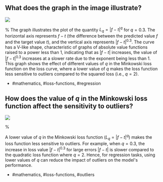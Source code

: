 ## What does the graph in the image illustrate?

![](https://cdn.mathpix.com/cropped/2024_05_26_39f071919089f32e7ef4g-1.jpg?height=504&width=691&top_left_y=217&top_left_x=153)

%
The graph illustrates the plot of the quantity $L_{q} = |f - t|^{q}$ for $q = 0.3$. The horizontal axis represents $f - t$ (the difference between the predicted value $f$ and the target value $t$), and the vertical axis represents $|f - t|^{0.3}$. The curve has a V-like shape, characteristic of graphs of absolute value functions raised to a power less than 1, indicating that as $|f - t|$ increases, the value of $|f - t|^{0.3}$ increases at a slower rate due to the exponent being less than 1. This graph shows the effect of different values of $q$ in the Minkowski loss function on the loss curve, where a lower value of $q$ makes the loss function less sensitive to outliers compared to the squared loss (i.e., $q = 2$).

- #mathematics, #loss-functions, #regression

## How does the value of $q$ in the Minkowski loss function affect the sensitivity to outliers?

![](https://cdn.mathpix.com/cropped/2024_05_26_39f071919089f32e7ef4g-1.jpg?height=504&width=691&top_left_y=217&top_left_x=153)

%

A lower value of $q$ in the Minkowski loss function ($L_{q} = |f - t|^{q}$) makes the loss function less sensitive to outliers. For example, when $q = 0.3$, the increase in loss value $|f - t|^{0.3}$ for large errors $|f - t|$ is slower compared to the quadratic loss function where $q = 2$. Hence, for regression tasks, using lower values of $q$ can reduce the impact of outliers on the model's performance.

- #mathematics, #loss-functions, #outliers